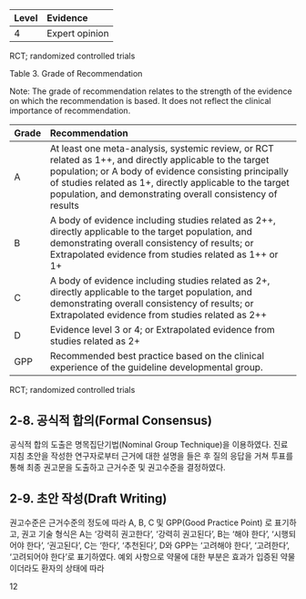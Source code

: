 | Level | Evidence                                                                                                                              |
| :---- | :------------------------------------------------------------------------------------------------------------------------------------ |
| 4     | Expert opinion                                                                                                                        |

RCT; randomized controlled trials

Table 3. Grade of Recommendation

Note: The grade of recommendation relates to the strength of the evidence on which the recommendation is based. It does not reflect the clinical importance of recommendation.

| Grade | Recommendation                                                                                                                                                                                                                                                                                                                                                                                                                                                                                                                                                                                                                                                                                   |
| :---- | :------------------------------------------------------------------------------------------------------------------------------------------------------------------------------------------------------------------------------------------------------------------------------------------------------------------------------------------------------------------------------------------------------------------------------------------------------------------------------------------------------------------------------------------------------------------------------------------------------------------------------------------------------------------------------------------------------- |
| A     | At least one meta-analysis, systemic review, or RCT related as 1++, and directly applicable to the target population; or A body of evidence consisting principally of studies related as 1+, directly applicable to the target population, and demonstrating overall consistency of results                                                                                                                                                                                                                                                                                                                                                                                                           |
| B     | A body of evidence including studies related as 2++, directly applicable to the target population, and demonstrating overall consistency of results; or Extrapolated evidence from studies related as 1++ or 1+                                                                                                                                                                                                                                                                                                                                                                                                                                                                                        |
| C     | A body of evidence including studies related as 2+, directly applicable to the target population, and demonstrating overall consistency of results; or Extrapolated evidence from studies related as 2++                                                                                                                                                                                                                                                                                                                                                                                                                                                                                             |
| D     | Evidence level 3 or 4; or Extrapolated evidence from studies related as 2+                                                                                                                                                                                                                                                                                                                                                                                                                                                                                                                                                                                                                               |
| GPP   | Recommended best practice based on the clinical experience of the guideline developmental group.                                                                                                                                                                                                                                                                                                                                                                                                                                                                                                                                                                                                         |

RCT; randomized controlled trials

## 2-8. 공식적 합의(Formal Consensus)

공식적 합의 도출은 명목집단기법(Nominal Group Technique)을 이용하였다. 진료 지침 초안을 작성한 연구자로부터 근거에 대한 설명을 들은 후 질의 응답을 거쳐 투표를 통해 최종 권고문을 도출하고 근거수준 및 권고수준을 결정하였다.

## 2-9. 초안 작성(Draft Writing)

권고수준은 근거수준의 정도에 따라 A, B, C 및 GPP(Good Practice Point) 로 표기하고, 권고 기술 형식은 A는 ‘강력히 권고한다’, ‘강력히 권고된다’, B는 ‘해야 한다’, ‘시행되어야 한다’, ‘권고된다’, C는 ‘한다’, ‘추천된다’, D와 GPP는 ‘고려해야 한다’, ‘고려한다’, ‘고려되어야 한다’로 표기하였다. 예외 사항으로 약물에 대한 부분은 효과가 입증된 약물이더라도 환자의 상태에 따라

<PAGE>12